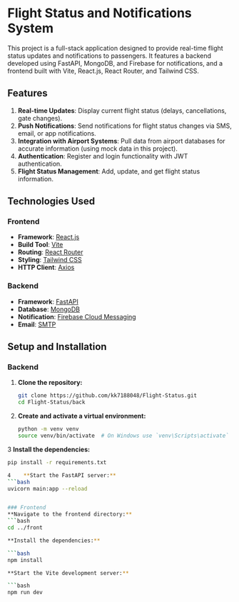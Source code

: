 # Flight Status and Notifications System

This project is a full-stack application designed to provide real-time flight status updates and notifications to passengers. It features a backend developed using FastAPI, MongoDB, and Firebase for notifications, and a frontend built with Vite, React.js, React Router, and Tailwind CSS.

## Features

1. **Real-time Updates**: Display current flight status (delays, cancellations, gate changes).
2. **Push Notifications**: Send notifications for flight status changes via SMS, email, or app notifications.
3. **Integration with Airport Systems**: Pull data from airport databases for accurate information (using mock data in this project).
4. **Authentication**: Register and login functionality with JWT authentication.
5. **Flight Status Management**: Add, update, and get flight status information.

## Technologies Used

### Frontend

- **Framework**: [React.js](https://reactjs.org/)
- **Build Tool**: [Vite](https://vitejs.dev/)
- **Routing**: [React Router](https://reactrouter.com/)
- **Styling**: [Tailwind CSS](https://tailwindcss.com/)
- **HTTP Client**: [Axios](https://axios-http.com/)

### Backend

- **Framework**: [FastAPI](https://fastapi.tiangolo.com/)
- **Database**: [MongoDB](https://www.mongodb.com/)
- **Notification**: [Firebase Cloud Messaging](https://firebase.google.com/docs/cloud-messaging)
- **Email**: [SMTP](https://en.wikipedia.org/wiki/Simple_Mail_Transfer_Protocol)

## Setup and Installation

### Backend

1. **Clone the repository:**

   ```bash
   git clone https://github.com/kk7188048/Flight-Status.git
   cd Flight-Status/back

2. **Create and activate a virtual environment:**

   ```bash
   python -m venv venv
   source venv/bin/activate  # On Windows use `venv\Scripts\activate`
   
3   **Install the dependencies:**

   ```bash
   pip install -r requirements.txt

4    **Start the FastAPI server:**
   ```bash
   uvicorn main:app --reload


### Frontend
**Navigate to the frontend directory:**
```bash
cd ../front

**Install the dependencies:**

```bash
npm install

**Start the Vite development server:**

```bash
npm run dev
